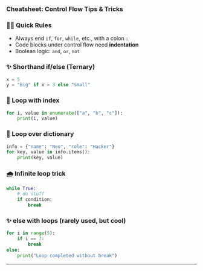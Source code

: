 ### Cheatsheet: Control Flow Tips & Tricks

### 🕵️‍♂️ Quick Rules

- Always end `if`, `for`, `while`, etc., with a colon `:`
- Code blocks under control flow need **indentation**
- Boolean logic: `and`, `or`, `not`

### ✨ Shorthand if/else (Ternary)

```python
x = 5
y = "Big" if x > 3 else "Small"

```

### 🚀 Loop with index

```python
for i, value in enumerate(["a", "b", "c"]):
    print(i, value)

```

### 🌟 Loop over dictionary

```python
info = {"name": "Neo", "role": "Hacker"}
for key, value in info.items():
    print(key, value)

```

### 🌧️ Infinite loop trick

```python
while True:
    # do stuff
    if condition:
        break

```

### ✨ else with loops (rarely used, but cool)

```python
for i in range(5):
    if i == 7:
        break
else:
    print("Loop completed without break")

```

---
